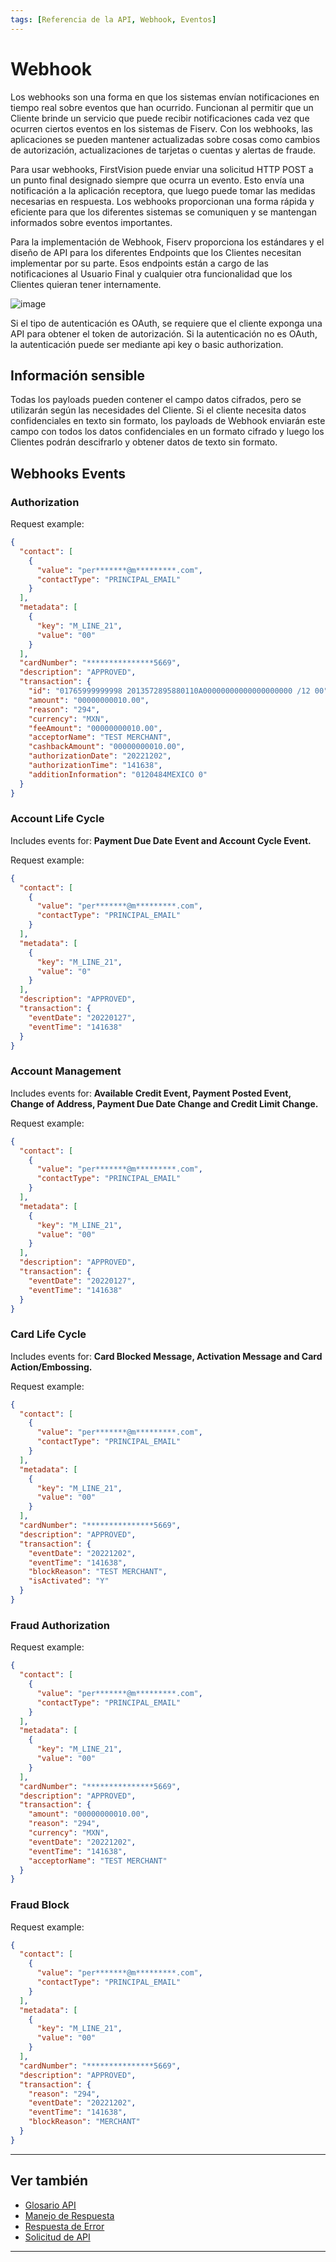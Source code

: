 ```yaml
---
tags: [Referencia de la API, Webhook, Eventos]
---
```


# Webhook

Los webhooks son una forma en que los sistemas envían notificaciones en tiempo real sobre eventos que han ocurrido. Funcionan al permitir que un Cliente brinde un servicio que puede recibir notificaciones cada vez que ocurren ciertos eventos en los sistemas de Fiserv. Con los webhooks, las aplicaciones se pueden mantener actualizadas sobre cosas como cambios de autorización, actualizaciones de tarjetas o cuentas y alertas de fraude.

Para usar webhooks, FirstVision puede enviar una solicitud HTTP POST a un punto final designado siempre que ocurra un evento. Esto envía una notificación a la aplicación receptora, que luego puede tomar las medidas necesarias en respuesta. Los webhooks proporcionan una forma rápida y eficiente para que los diferentes sistemas se comuniquen y se mantengan informados sobre eventos importantes.

Para la implementación de Webhook, Fiserv proporciona los estándares y el diseño de API para los diferentes Endpoints que los Clientes necesitan implementar por su parte. Esos endpoints están a cargo de las notificaciones al Usuario Final y cualquier otra funcionalidad que los Clientes quieran tener internamente.

![image](https://user-images.githubusercontent.com/111396588/209873236-86eb54b6-f214-4f8f-9652-51c03ad8d604.png)

Si el tipo de autenticación es OAuth, se requiere que el cliente exponga una API para obtener el token de autorización.
Si la autenticación no es OAuth, la autenticación puede ser mediante api key o basic authorization.

## Información sensible

Todas los payloads pueden contener el campo datos cifrados, pero se utilizarán según las necesidades del Cliente. Si el cliente necesita datos confidenciales en texto sin formato, los payloads de Webhook enviarán este campo con todos los datos confidenciales en un formato cifrado y luego los Clientes podrán descifrarlo y obtener datos de texto sin formato.


## Webhooks Events

### Authorization

Request example:

```json
{
  "contact": [
    {
      "value": "per*******@m*********.com",
      "contactType": "PRINCIPAL_EMAIL"
    }
  ],
  "metadata": [
    {
      "key": "M_LINE_21",
      "value": "00"
    }
  ],
  "cardNumber": "***************5669",
  "description": "APPROVED",
  "transaction": {
    "id": "01765999999998 2013572895880110A00000000000000000000 /12 00",
    "amount": "00000000010.00",
    "reason": "294",
    "currency": "MXN",
    "feeAmount": "00000000010.00",
    "acceptorName": "TEST MERCHANT",
    "cashbackAmount": "00000000010.00",
    "authorizationDate": "20221202",
    "authorizationTime": "141638",
    "additionInformation": "0120484MEXICO 0"
  }
}
```

### Account Life Cycle

Includes events for: **Payment Due Date Event and Account Cycle Event.**

Request example:

```json
{
  "contact": [
    {
      "value": "per*******@m*********.com",
      "contactType": "PRINCIPAL_EMAIL"
    }
  ],
  "metadata": [
    {
      "key": "M_LINE_21",
      "value": "0"
    }
  ],
  "description": "APPROVED",
  "transaction": {
    "eventDate": "20220127",
    "eventTime": "141638"
  }
}
```

### Account Management

Includes events for: **Available Credit Event, Payment Posted Event, Change of Address, Payment Due Date Change and Credit Limit Change.**

Request example:

```json
{
  "contact": [
    {
      "value": "per*******@m*********.com",
      "contactType": "PRINCIPAL_EMAIL"
    }
  ],
  "metadata": [
    {
      "key": "M_LINE_21",
      "value": "00"
    }
  ],
  "description": "APPROVED",
  "transaction": {
    "eventDate": "20220127",
    "eventTime": "141638"
  }
}
```

### Card Life Cycle

Includes events for: **Card Blocked Message, Activation Message and Card Action/Embossing.**

Request example:

```json
{
  "contact": [
    {
      "value": "per*******@m*********.com",
      "contactType": "PRINCIPAL_EMAIL"
    }
  ],
  "metadata": [
    {
      "key": "M_LINE_21",
      "value": "00"
    }
  ],
  "cardNumber": "***************5669",
  "description": "APPROVED",
  "transaction": {
    "eventDate": "20221202",
    "eventTime": "141638",
    "blockReason": "TEST MERCHANT",
    "isActivated": "Y"
  }
}
```

### Fraud Authorization

Request example:

```json
{
  "contact": [
    {
      "value": "per*******@m*********.com",
      "contactType": "PRINCIPAL_EMAIL"
    }
  ],
  "metadata": [
    {
      "key": "M_LINE_21",
      "value": "00"
    }
  ],
  "cardNumber": "***************5669",
  "description": "APPROVED",
  "transaction": {
    "amount": "00000000010.00",
    "reason": "294",
    "currency": "MXN",
    "eventDate": "20221202",
    "eventTime": "141638",
    "acceptorName": "TEST MERCHANT"
  }
}
```

### Fraud Block

Request example:

```json
{
  "contact": [
    {
      "value": "per*******@m*********.com",
      "contactType": "PRINCIPAL_EMAIL"
    }
  ],
  "metadata": [
    {
      "key": "M_LINE_21",
      "value": "00"
    }
  ],
  "cardNumber": "***************5669",
  "description": "APPROVED",
  "transaction": {
    "reason": "294",
    "eventDate": "20221202",
    "eventTime": "141638",
    "blockReason": "MERCHANT"
  }
}
```

---

## Ver también

- [Glosario API](?path=docs/spanish/referencia-api/glosario-api.md)
- [Manejo de Respuesta](?path=docs/spanish/referencia-api/manejo-respuesta.md)
- [Respuesta de Error](?path=docs/spanish/referencia-api/respuesta-error.md)
- [Solicitud de API](?path=docs/spanish/referencia-api/solicitud-api.md)

---
